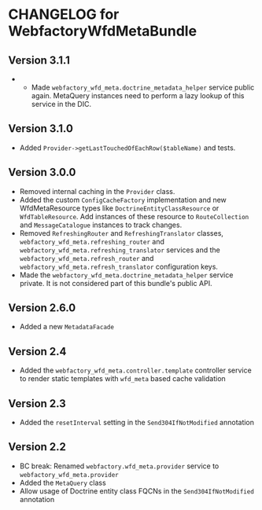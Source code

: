 # CHANGELOG for WebfactoryWfdMetaBundle

## Version 3.1.1

* * Made `webfactory_wfd_meta.doctrine_metadata_helper` service public again. MetaQuery instances need to perform a lazy lookup of this service in the DIC.

## Version 3.1.0

* Added ```Provider->getLastTouchedOfEachRow($tableName)``` and tests. 

## Version 3.0.0

* Removed internal caching in the `Provider` class.  
* Added the custom `ConfigCacheFactory` implementation and new WfdMetaResource types like `DoctrineEntityClassResource` or `WfdTableResource`. Add instances of these resource to `RouteCollection` and `MessageCatalogue` instances to track changes.
* Removed `RefreshingRouter` and `RefreshingTranslator` classes, `webfactory_wfd_meta.refreshing_router` and `webfactory_wfd_meta.refreshing_translator` services and the `webfactory_wfd_meta.refresh_router` and `webfactory_wfd_meta.refresh_translator` configuration keys.
* Made the `webfactory_wfd_meta.doctrine_metadata_helper` service private. It is not considered part of this bundle's public API.


## Version 2.6.0

* Added a new `MetadataFacade`

## Version 2.4

* Added the `webfactory_wfd_meta.controller.template` controller service to render static templates with `wfd_meta` based cache validation

## Version 2.3

* Added the `resetInterval` setting in the `Send304IfNotModified` annotation

## Version 2.2

* BC break: Renamed `webfactory.wfd_meta.provider` service to `webfactory_wfd_meta.provider`
* Added the `MetaQuery` class
* Allow usage of Doctrine entity class FQCNs in the `Send304IfNotModified` annotation
